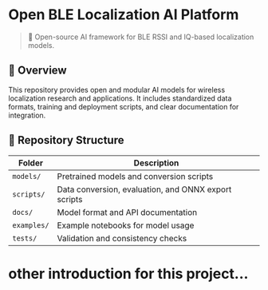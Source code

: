 # Open BLE Localization AI Platform

> 📡 Open-source AI framework for BLE RSSI and IQ-based localization models.

## 🧩 Overview
This repository provides open and modular AI models for wireless localization research and applications.
It includes standardized data formats, training and deployment scripts, and clear documentation for integration.

## 📁 Repository Structure
| Folder | Description |
|--------|--------------|
| `models/` | Pretrained models and conversion scripts |
| `scripts/` | Data conversion, evaluation, and ONNX export scripts |
| `docs/` | Model format and API documentation |
| `examples/` | Example notebooks for model usage |
| `tests/` | Validation and consistency checks |

# other introduction for this project...

